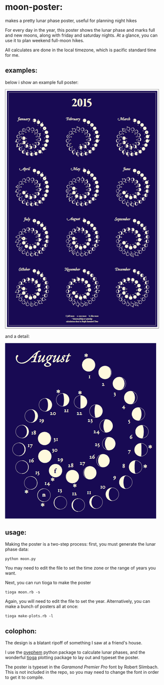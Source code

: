 moon-poster:
============
makes a pretty lunar phase poster, useful for planning night hikes

For every day in the year, this poster shows the lunar phase and marks full and new moons, along with friday and saturday nights.
At a glance, you can use it to plan weekend full-moon hikes.

All calculates are done in the local timezone, which is pacific standard time for me.


examples:
---------

below i show an example full poster:

![full poster](./examples/full.png)

and a detail:

![August detail](./examples/detail.png)


usage:
------
Making the poster is a two-step process: first, you must generate the lunar phase data:

    python moon.py

You may need to edit the file to set the time zone or the range of years you want.

Next, you can run tioga to make the poster

    tioga moon.rb -s

Again, you will need to edit the file to set the year.
Alternatively, you can make a bunch of posters all at once:

    tioga make-plots.rb -l


colophon:
---------
The design is a blatant ripoff of something I saw at a friend's house.

I use the [pyephem](http://rhodesmill.org/pyephem/) python package to calculate lunar phases, and the wonderful [tioga](http://tioga.rubyforge.org/doc/) plotting package to lay out and typeset the poster.

The poster is typeset in the *Garamond Premier Pro* font by Robert Slimbach.
This is not included in the repo, so you may need to change the font in order to get it to compile.
